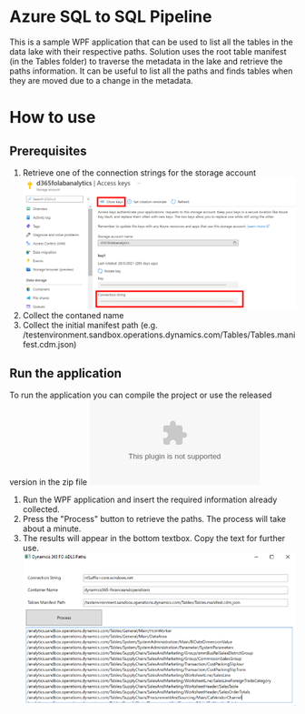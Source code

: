 # Azure SQL to SQL Pipeline  

This is a sample WPF application that can be used to list all the tables in the data lake with their respective paths. Solution uses the root table manifest (in the Tables folder) to traverse the metadata in the lake and retrieve the paths information. It can be useful to list all the paths and finds tables when they are moved due to a change in the metadata.

# How to use

## Prerequisites
1. Retrieve one of the connection strings for the storage account 
![RetreiveConnectionString](RetreiveConnectionString.png) 
2. Collect the contaned name
3. Collect the initial manifest path (e.g. /testenvironment.sandbox.operations.dynamics.com/Tables/Tables.manifest.cdm.json)

## Run the application 
To run the application you can compile the project or use the released version in the zip file ![CDMPathFinder.zip](CDMPathFinder.zip)
1. Run the WPF application and insert the required information already collected. 
2. Press the "Process" button to retrieve the paths. The process will take about a minute. 
3. The results will appear in the bottom textbox. Copy the text for further use.
![CDMPathFinder](CDMPathFinder.png)

